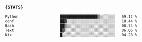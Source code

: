 ### `{STATS}` 
<!--START_SECTION:waka-->

```txt
Python                   █████████████████▒░░░░░░░   69.12 %
conf                     ██▓░░░░░░░░░░░░░░░░░░░░░░   10.44 %
Bash                     ██▒░░░░░░░░░░░░░░░░░░░░░░   08.74 %
Text                     █▓░░░░░░░░░░░░░░░░░░░░░░░   06.06 %
Nix                      █░░░░░░░░░░░░░░░░░░░░░░░░   04.28 %
```

<!--END_SECTION:waka-->
